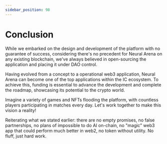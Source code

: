 ```yaml
---
sidebar_position: 98
---
```


# Conclusion

While we embarked on the design and development of the platform with no guarantee of success, considering there's no precedent for Neural Arena on any existing blockchain, we've always believed in open-sourcing the application and placing it under DAO control.

Having evolved from a concept to a operational web3 application, Neural Arena can become one of the top applications within the IC ecosystem. To achieve this, funding is essential to advance the development and complete the roadmap, showcasing its potential to the crypto world. 

Imagine a variety of games and NFTs flooding the platform, with countless players participating in matches every day. Let's work together to make this vision a reality!

Reiterating what we stated earlier: there are no empty promises, no false partnerships, no plans of impossible to do AI on-chain, no "magic" web3 app that could perform much better in web2, no token without utility. No fluff, just hard work.